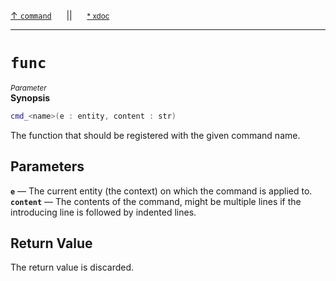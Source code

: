 [&#8593; `command`](xmd.py--command.md)&nbsp;&nbsp;&nbsp;&nbsp;&nbsp;&nbsp;||&nbsp;&nbsp;&nbsp;&nbsp;&nbsp;&nbsp;<small>[\* xdoc](../xdoc/xmd.py.xmd#L78)</small>
***

# `func`
<small>*Parameter*</small>  
**Synopsis**

```cpp
cmd_<name>(e : entity, content : str)
```


The function that should be registered with the given command name.

## Parameters
**`e`** &#8213; The current entity (the context) on which the command is applied to.  
**`content`** &#8213; The contents of the command, might be multiple lines if
the introducing line is followed by indented lines.  
## Return Value

The return value is discarded.



